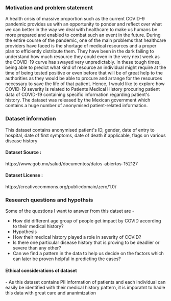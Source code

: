 <h3> Motivation and problem statement</h3>
A health crisis of massive proportion such as the current COVID-9 pandemic provides us with an opportunity to ponder and reflect over what we can better in the way we deal with healthcare to make us humans be more prepared and enabled to combat such an event in the future.
During the entire course of the pandemic, one of the main problems that healthcare providers have faced is the shortage of medical resources and a proper plan to efficiently distribute them.
They have been in the dark failing to understand how much resource they could even in the very next week as the COVID-19 curve has swayed very unpredictably. In these tough times, being able to predict what kind of resource an individual might require at the time of being tested positive or even before that will be of great help to the authorities as they would be able to procure and arrange for the resources necessary to save the life of that patient. Hence, I would like to explore how COVID-19 severity is related to Patients Medical History procuring patient data of COVID-19 containing specific information regarding patient's history. The dataset was released by the Mexican government which contains a huge number of anonymised patient-related information.

<h3> Dataset information</h3> 
This dataset contains anonymised patient's ID, gender, date of entry to hospital, date of first symptoms, date of death if applicable, flags on various disease history
<h4>Dataset Source :</h4>https://www.gob.mx/salud/documentos/datos-abiertos-152127 
<h4>Dataset License :</h4>https://creativecommons.org/publicdomain/zero/1.0/ 

<h3> Research questions and hypothsis </h3>

Some of the questions I want to answer from this datset are - 
<ul>
<li>How did different age group of people get impact by COVID according to their medical history?</li>
  <li> Hypothesis </li>
<li>How their medical history played a role in severity of COVID?</li>
<li>Is there one particular disease history that is proving to be deadlier or severe than any other?</li>
<li>Can we find a pattern in the data to help us decide on the factors which can later be proven helpful in predicting the cases?</li>
</ul>


<h4>Ethical considerations of dataset</h4> - As this dataset contains PII information of patients and each individual can easily be identified with their medical history pattern, it is imporatnt to hadle this data with great care and ananimization 
